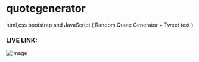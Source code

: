 # quotegenerator
html,css bootstrap and JavaScript ( Random Quote Generator + Tweet text ) 

<h3> LIVE LINK: </h3> 

![image](https://user-images.githubusercontent.com/56250943/113716600-5a507480-971d-11eb-93e0-00495bc3a515.png)

